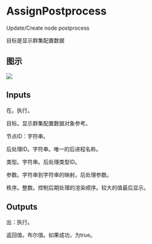 # AssignPostprocess

Update/Create node postprocess

目标是显示群集配置数据

## 图示

![]($-20221218-20110884.png)

## Inputs

在。执行。

目标。显示群集配置数据对象参考。

节点ID：字符串。

后处理ID。字符串。唯一的后进程名称。

类型。字符串。后处理类型ID。

参数。字符串到字符串的映射。后处理参数。

秩序。整数。控制后期处理的渲染顺序。较大的值最后显示。  

## Outputs

出：执行。

返回值。布尔值。如果成功，为true。
